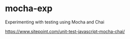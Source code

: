 # mocha-exp
Experimenting with testing using Mocha and Chai

https://www.sitepoint.com/unit-test-javascript-mocha-chai/